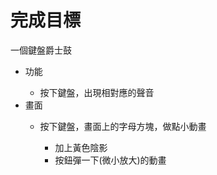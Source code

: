 <h1>完成目標</h1>
<p>一個鍵盤爵士鼓</p>
<ul>
  <li>功能</li>
  <ul>
    <li>按下鍵盤，出現相對應的聲音</li>
  </ul>
  <li>畫面</li>
  <ul>
    <li>按下鍵盤，畫面上的字母方塊，做點小動畫</li>
    <ul>
      <li>加上黃色陰影</li>
      <li>按鈕彈一下(微小放大)的動畫</li>
    </ul>
  </ul>
<h1></h1>
